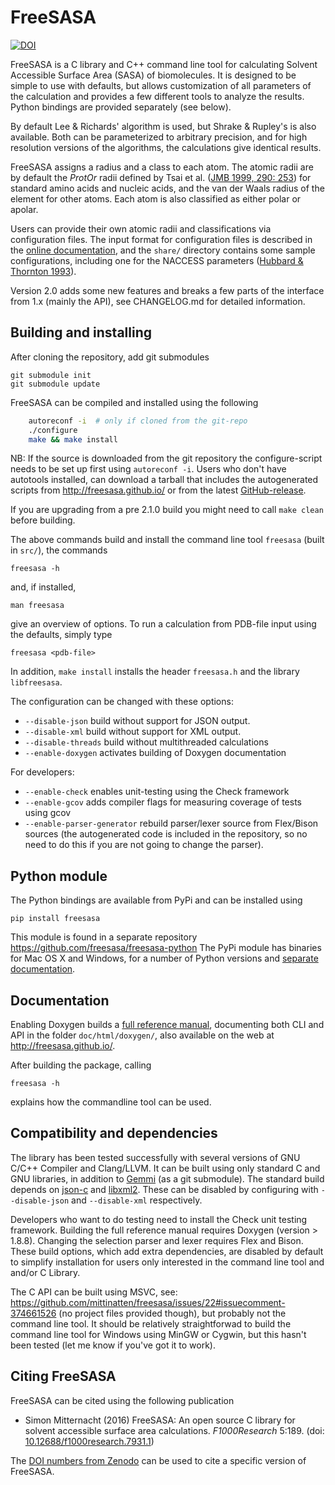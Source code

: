 # FreeSASA

[![DOI](https://zenodo.org/badge/18467/mittinatten/freesasa.svg)](https://zenodo.org/badge/latestdoi/18467/mittinatten/freesasa)

FreeSASA is a C library and C++ command line tool for calculating Solvent
Accessible Surface Area (SASA) of biomolecules. It is designed to be
simple to use with defaults, but allows customization of all
parameters of the calculation and provides a few different tools to
analyze the results. Python bindings are provided separately (see below).

By default Lee & Richards' algorithm is used, but Shrake & Rupley's is
also available. Both can be parameterized to arbitrary precision, and
for high resolution versions of the algorithms, the calculations give
identical results.

FreeSASA assigns a radius and a class to each atom. The atomic radii
are by default the _ProtOr_ radii defined by Tsai et
al. ([JMB 1999, 290: 253](http://www.ncbi.nlm.nih.gov/pubmed/10388571))
for standard amino acids and nucleic acids, and the van der Waals
radius of the element for other atoms. Each atom is also classified as
either polar or apolar.

Users can provide their own atomic radii and classifications via
configuration files. The input format for configuration files is
described in the
[online documentation](http://freesasa.github.io/doxygen/Config-file.html),
and the `share/` directory contains some sample configurations,
including one for the NACCESS parameters
([Hubbard & Thornton 1993](http://www.bioinf.manchester.ac.uk/naccess/)).

Version 2.0 adds some new features and breaks a few parts of the
interface from 1.x (mainly the API), see CHANGELOG.md for detailed
information.

## Building and installing

After cloning the repository, add git submodules

    git submodule init
    git submodule update

FreeSASA can be compiled and installed using the following

```sh
    autoreconf -i  # only if cloned from the git-repo
    ./configure
    make && make install
```    

NB: If the source is downloaded from the git repository the
configure-script needs to be set up first using `autoreconf -i`. Users
who don't have autotools installed, can download a tarball that
includes the autogenerated scripts from http://freesasa.github.io/ or
from the latest
[GitHub-release](https://github.com/mittinatten/freesasa/releases).

If you are upgrading from a pre 2.1.0 build you might need to call
`make clean` before building.

The above commands build and install the command line tool `freesasa`
(built in `src/`), the commands

    freesasa -h

and, if installed,

    man freesasa

give an overview of options. To run a calculation from PDB-file input
using the defaults, simply type

    freesasa <pdb-file>

In addition, `make install` installs the header `freesasa.h` and the
library `libfreesasa`.

The configuration can be changed with these options:

- `--disable-json` build without support for JSON output.
- `--disable-xml` build without support for XML output.
- `--disable-threads` build without multithreaded calculations
- `--enable-doxygen` activates building of Doxygen documentation

For developers:

- `--enable-check` enables unit-testing using the Check framework
- `--enable-gcov` adds compiler flags for measuring coverage of tests
  using gcov
- `--enable-parser-generator` rebuild parser/lexer source from
  Flex/Bison sources (the autogenerated code is included in the
  repository, so no need to do this if you are not going to change
  the parser).

## Python module

The Python bindings are available from PyPi and can be installed using

    pip install freesasa

This module is found in a separate repository
https://github.com/freesasa/freesasa-python
The PyPi module has binaries for Mac OS X and Windows, for a number
of Python versions and [separate documentation](http://freesasa.github.io/python/).

## Documentation

Enabling Doxygen builds a [full reference
manual](http://freesasa.github.io/doxygen/), documenting both CLI and
API in the folder `doc/html/doxygen/`, also available on the web at
http://freesasa.github.io/.

After building the package, calling

    freesasa -h

explains how the commandline tool can be used.

## Compatibility and dependencies

The library has been tested successfully with several versions of GNU
C/C++ Compiler and Clang/LLVM. It can be built using only
standard C and GNU libraries, in addition to
[Gemmi](https://github.com/project-gemmi/gemmi) (as a git submodule).
The standard build depends on
[json-c](https://github.com/json-c/json-c) and
[libxml2](http://xmlsoft.org/). These can be disabled by configuring
with `--disable-json` and `--disable-xml` respectively.

Developers who want to do testing need to install the Check unit
testing framework. Building the full reference manual requires Doxygen
(version > 1.8.8). Changing the selection parser and lexer requires Flex and
Bison. These build options, which add extra dependencies, are disabled
by default to simplify installation for users only interested in the
command line tool and and/or C Library.

The C API can be built using MSVC, see:
https://github.com/mittinatten/freesasa/issues/22#issuecomment-374661526
(no project files provided though), but probably not the command line tool.
It should be relatively straightforwad to build the command line tool for
Windows using MinGW or Cygwin, but this hasn't been tested (let me know if
you've got it to work).

## Citing FreeSASA

FreeSASA can be cited using the following publication

- Simon Mitternacht (2016) FreeSASA: An open source C library for
  solvent accessible surface area calculations. _F1000Research_
  5:189. (doi:
  [10.12688/f1000research.7931.1](http://dx.doi.org/10.12688/f1000research.7931.1))

The [DOI numbers from Zenodo](https://zenodo.org/badge/latestdoi/18467/mittinatten/freesasa)
can be used to cite a specific version of FreeSASA.
